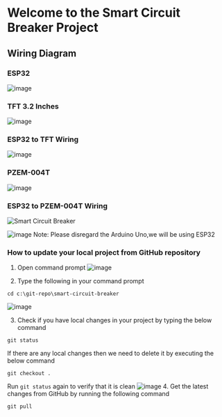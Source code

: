 # Welcome to the Smart Circuit Breaker Project

## Wiring Diagram

### ESP32
![image](https://github.com/user-attachments/assets/ff318ec0-746d-4fcb-b0bd-e28d05273a8d)

### TFT 3.2 Inches
![image](https://github.com/user-attachments/assets/97290607-e8ca-4df4-af8c-4fba7f0a244e)

### ESP32 to TFT Wiring
![image](https://github.com/user-attachments/assets/4b1a4289-7582-4520-b085-fa2a7ea72061)



### PZEM-004T
![image](https://github.com/user-attachments/assets/5ac9594d-a2e9-4532-88d6-73fa412a05b2)

### ESP32 to PZEM-004T Wiring
![Smart Circuit Breaker](https://github.com/user-attachments/assets/4669f0d2-258d-4a4c-8c08-b779c27f6a73)

![image](https://github.com/user-attachments/assets/d816e7c3-71b4-45a4-95b8-3f272fa3f40c)
Note: Please disregard the Arduino Uno,we will be using ESP32

### How to update your local project from GitHub repository

1. Open command prompt
![image](https://github.com/user-attachments/assets/e8e88ab9-9e35-46f4-a4aa-be77b27ce23a)

2. Type the following in your command prompt
```
cd c:\git-repo\smart-circuit-breaker
```
![image](https://github.com/user-attachments/assets/4c2793c0-134b-46e2-af10-0ceffe9f8e52)

3. Check if you have local changes in your project by typing the below command
```
git status
```
If there are any local changes then we need to delete it by executing the below command
```
git checkout .
```
Run `git status` again to verify that it is clean
![image](https://github.com/user-attachments/assets/f5516821-8d82-4478-a62c-a3b7c351eaab)
4. Get the latest changes from GitHub by running the following command
```
git pull
```



